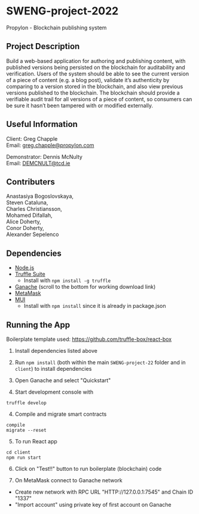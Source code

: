 # SWENG-project-2022

Propylon - Blockchain publishing system

## Project Description

Build a web-based application for authoring and publishing content, with published versions being persisted
on the blockchain for auditability and verification. Users of the system should be able to see the current
version of a piece of content (e.g. a blog post), validate it’s authenticity by comparing to a version stored
in the blockchain, and also view previous versions published to the blockchain. The blockchain should provide
a verifiable audit trail for all versions of a piece of content, so consumers can be sure it hasn’t been
tampered with or modified externally.

## Useful Information

Client: Greg Chapple  
Email: greg.chapple@propylon.com

Demonstrator: Dennis McNulty  
Email: DEMCNULT@tcd.ie

## Contributers

Anastasiya Bogoslovskaya,  
Steven Cataluna,  
Charles Christiansson,  
Mohamed Difallah,  
Alice Doherty,  
Conor Doherty,  
Alexander Sepelenco

## Dependencies

- [Node.js](https://nodejs.org/en/)
- [Truffle Suite](https://trufflesuite.com/)
  - Install with `npm install -g truffle`
- [Ganache](https://trufflesuite.com/ganache/index.html) (scroll to the bottom for working download link)
- [MetaMask](https://metamask.io/download/)
- [MUI](https://mui.com/)
  - Install with `npm install` since it is already in package.json

## Running the App

Boilerplate template used: https://github.com/truffle-box/react-box

1. Install dependencies listed above

2. Run `npm install` (both within the main `SWENG-project-22` folder and in `client`) to install dependencies

2. Open Ganache and select "Quickstart"

3. Start development console with

```
truffle develop
```

4. Compile and migrate smart contracts

```
compile
migrate --reset
```

5. To run React app

```
cd client
npm run start
```

6. Click on "Test!!" button to run boilerplate (blockchain) code

7. On MetaMask connect to Ganache network
  - Create new network with RPC URL "HTTP://127.0.0.1:7545" and Chain ID "1337"
  - "Import account" using private key of first account on Ganache

   
